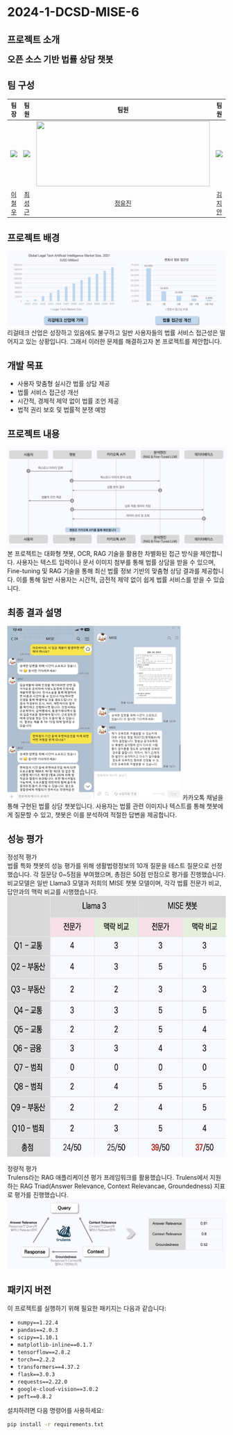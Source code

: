 # 2024-1-DCSD-MISE-6

## 프로젝트 소개
<span style="font-size: 20px;"><b>오픈 소스 기반 법률 상담 챗봇</b></span>


<h2>팀 구성</h2>

|                   팀장                    |                     팀원                     |                              팀원                               |                               팀원                                |
| :-----------------------------------------: | :--------------------------------------------: | :-------------------------------------------------------------: | :-------------------------------------------------------------: |
| ![](https://github.com/lee-cheolwoo.png?size=100) | ![](https://github.com/seonggeuns.png?size=100) | <img src="https://github.com/y8jinn.png" width="400px" height="150px"/> | <img src="https://github.com/JianKim3293.png?size=100"> |
|     [이철우](https://github.com/lee-cheolwoo)     |     [최성근](https://github.com/seonggeuns)     |           [정유진](https://github.com/y8jinn)            |           [김지안](https://github.com/JianKim3293)            |

## 프로젝트 배경
![background](images/readme_image1.png)
리걸테크 산업은 성장하고 있음에도 불구하고 일반 사용자들의 법률 서비스 접근성은 떨어지고 있는 상황입니다. 
그래서 이러한 문제를 해결하고자 본 프로젝트를 제안합니다.


## 개발 목표

- 사용자 맞춤형 실시간 법률 상담 제공
- 법률 서비스 접근성 개선
- 시간적, 경제적 제약 없이 법률 조언 제공
- 법적 권리 보호 및 법률적 분쟁 예방

## 프로젝트 내용
![project content](images/readme_image2.png)
본 프로젝트는 대화형 챗봇, OCR, RAG 기술을 활용한 차별화된 접근 방식을 제안합니다. 사용자는 텍스트 입력이나 문서 이미지 첨부를 통해 법률 상담을 받을 수 있으며, Fine-tuning 및 RAG 기술을 통해 최신 법률 정보 기반의 맞춤형 상담 결과를 제공합니다. 이를 통해 일반 사용자는 시간적, 금전적 제약 없이 쉽게 법률 서비스를 받을 수 있습니다.

## 최종 결과 설명
<img src="images/readme_image3.png" alt="result" width="400" height="400">  
카카오톡 채널을 통해 구현된 법률 상담 챗봇입니다. 사용자는 법률 관련 이미지나 텍스트를 통해 챗봇에게 질문할 수 있고, 챗봇은 이를 분석하여 적절한 답변을 제공합니다.

## 성능 평가
정성적 평가  
법률 특화 챗봇의 성능 평가를 위해 생활법령정보의 10개 질문을 테스트 질문으로 선정했습니다. 각 질문당 0~5점을 부여했으며, 총점은 50점 만점으로 평가를 진행했습니다. 비교모델은 일반 Llama3 모델과 저희의 MISE 챗봇 모델이며, 각각 법률 전문가 비교, 답안과의 맥락 비교를 시행했습니다.  
<img src="images/readme_image44.png" alt="result" width="600" height="600"> 

정량적 평가  
Trulens라는 RAG 애플리케이션 평가 프레임워크를 활용했습니다. Trulens에서 지원하는 RAG Triad(Answer Relevance, Context Relevancae, Groundedness) 지표로 평가를 진행했습니다.
![project content](images/readme_image5.png)

## 패키지 버전

이 프로젝트를 실행하기 위해 필요한 패키지는 다음과 같습니다:
- `numpy==1.22.4`
- `pandas==2.0.3`
- `scipy==1.10.1`
- `matplotlib-inline==0.1.7`
- `tensorflow==2.8.2`
- `torch==2.2.2`
- `transformers==4.37.2`
- `flask==3.0.3`
- `requests==2.22.0`
- `google-cloud-vision==3.0.2`
- `peft==0.8.2`

설치하려면 다음 명령어를 사용하세요:
```sh
pip install -r requirements.txt
